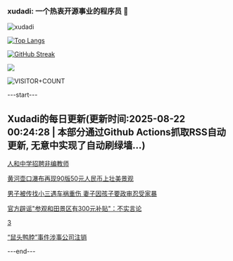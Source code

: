 ### xudadi: 一个热衷开源事业的程序员 👋

![xudadi](https://github-readme-stats-git-masterorgs-github-readme-stats-team.vercel.app/api?username=xudadi)

[![Top Langs](https://github-readme-stats.vercel.app/api/top-langs/?username=xudadi)](https://github.com/anuraghazra/github-readme-stats)

[![GitHub Streak](https://streak-stats.demolab.com?user=xudadi&locale=zh_Hans)](https://git.io/streak-stats)

![](https://raw.githubusercontent.com/xudadi/xudadi/main/assets/github-contribution-grid-snake.svg)

![VISITOR+COUNT](https://komarev.com/ghpvc/?username=xudadi&label=VISITOR+COUNT)


---start---

## Xudadi的每日更新(更新时间:2025-08-22 00:24:28 | 本部分通过Github Actions抓取RSS自动更新, 无意中实现了自动刷绿墙...)

[人和中学招聘非编教师](https://www.gongkaoleida.com/article/2579974)

[黄河壶口瀑布再现90版50元人民币上壮美景观](https://m.163.com/news/article/K7GSF91N053469M5.html)

[男子被传找小三遇车祸重伤 妻子因孩子要政审忍受家暴](https://m.163.com/news/article/K7GQ76V5053469LG.html)

[官方辟谣"参观和田景区有300元补贴"：不实言论](https://m.163.com/news/article/K7GQJVPU053469LG.html)

[3](https://m.163.com/touch/news/sub/domestic)

[“鼠头鸭脖”事件涉事公司注销](https://m.163.com/news/article/K7GQ772I053469LG.html)

---end---
